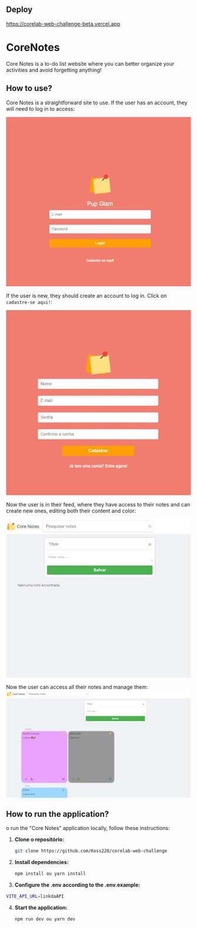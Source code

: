 ## Deploy

https://corelab-web-challenge-beta.vercel.app

# CoreNotes

Core Notes is a to-do list website where you can better organize your activities and avoid forgetting anything!

## How to use?

Core Notes is a straightforward site to use. If the user has an account, they will need to log in to access:

![Logo](./public/login.jpg)

If the user is new, they should create an account to log in. Click on `cadastre-se aqui!`:

![Logo](./public/cadastro.jpg)

Now the user is in their feed, where they have access to their notes and can create new ones, editing both their content and color:

![Logo](./public/feed.jpg)

Now the user can access all their notes and manage them:
![Logo](./public/notes.jpg)

## How to run the application?

o run the "Core Notes" application locally, follow these instructions:

1. **Clone o repositório:**

   ```bash
   git clone https://github.com/Kess220/corelab-web-challenge

   ```

2. **Install dependencies:**

   ```bash
   npm install ou yarn install

   ```

3. **Configure the .env according to the .env.example:**

```bash
VITE_API_URL=linkdaAPI

```

4. **Start the application:**

   ```bash
   npm run dev ou yarn dev

   ```
